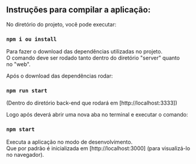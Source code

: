 ## Instruções para compilar a aplicação:

No diretório do projeto, você pode executar:

### `npm i ou install`
Para fazer o download das dependências utilizadas no projeto. <br />
O comando deve ser rodado tanto dentro do diretório "server" quanto <br /> no "web".

Após o download das dependências rodar:

### `npm run start` 

(Dentro do diretório back-end que rodará em  [http://localhost:3333])

Logo após deverá abrir uma nova aba no terminal e executar o comando:

### `npm start`

Executa a aplicação no modo de desenvolvimento. <br />
Que por padrão é inicializada em [http://localhost:3000] (para visualizá-lo no navegador).



